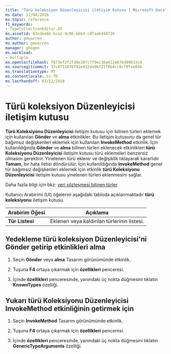 ```yaml
---
title: "Türü koleksiyon Düzenleyicisi iletişim kutusu | Microsoft Docs"
ms.date: 11/04/2016
ms.topic: reference
f1_keywords:
- TypeCollectionEditor.UI
ms.assetid: 63cdea6b-bca2-4c06-b8b4-c8faabd40726
author: gewarren
ms.author: gewarren
manager: ghogen
ms.workload:
- multiple
ms.openlocfilehash: f873ef2f2f30e307c7f9ec16a612eb76d09633c9
ms.sourcegitcommit: 37c87118f6f41e832da96f21f6b4cc0cf8fee046
ms.translationtype: MT
ms.contentlocale: tr-TR
ms.lasthandoff: 03/12/2018
---
```

# <a name="type-collection-editor-dialog-box"></a>Türü koleksiyon Düzenleyicisi iletişim kutusu

**Türü Koleksiyonu Düzenleyicisi** iletişim kutusu için bilinen türleri eklemek için kullanılan **Gönder** ve **alma** etkinlikler. Bu iletişim kutusunu da genel tür bağımsız değişkenleri eklemek için kullanılan **InvokeMethod** etkinlik. İçin kullanıldığında **Gönder** ve **alma** bilinen türleri eklenecek etkinlikleri **türü Koleksiyonu Düzenleyicisi** iletişim kutusu türü eklemeleri benzersiz olmasını gerektirir. Yinelenen türü eklenir ve değişiklik tıklayarak kararlıdır **Tamam**, bir hata iletisi döndürülür. İçin kullanıldığında **InvokeMethod** genel tür bağımsız değişkenleri eklemek için etkinlik **türü Koleksiyonu Düzenleyicisi** iletişim kutusu yinelenen türleri eklenmesini sağlar.

Daha fazla bilgi için bkz: [veri sözleşmesi bilinen türler](/dotnet/framework/wcf/feature-details/data-contract-known-types).

Kullanıcı Arabirimi (UI) öğelerini aşağıdaki tabloda açıklanmaktadır **türü koleksiyonu** iletişim kutusu.

|Arabirim Öğesi|Açıklama|
|----------------|-----------------|
|**Tür Listesi**|Eklenen veya kaldırılan türlerinin listesi.|

## <a name="to-bring-up-the-type-collection-editor-for-the-send-and-receive-activities"></a>Yedekleme türü koleksiyon Düzenleyicisi'ni Gönder getirip etkinlikleri alma

1.  Seçin **Gönder** veya **alma** Tasarım görünümünde etkinlik.

2.  Tuşuna **F4** ortaya çıkarmak için **özellikleri** penceresi.

3.  İçinde **özellikleri** penceresinde, yanındaki üç nokta düğmesini tıklatın **KnownTypes** özelliği.

## <a name="to-bring-up-the-type-collection-editor-for-the-invokemethod-activity"></a>Yukarı türü Koleksiyonu Düzenleyicisi InvokeMethod etkinliğinin getirmek için

1.  Seçin **InvokeMethod** Tasarım görünümünde etkinlik.

2.  Tuşuna **F4** ortaya çıkarmak için **özellikleri** penceresi.

3.  İçinde **özellikleri** penceresinde, yanındaki üç nokta düğmesini tıklatın **GenericTypeArguments** özelliği.